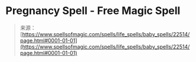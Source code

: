 <!--yml

category: 未分类

date: 2024-06-12 19:06:52

-->

# Pregnancy Spell - Free Magic Spell

> 来源：[https://www.spellsofmagic.com/spells/life_spells/baby_spells/22514/page.html#0001-01-01](https://www.spellsofmagic.com/spells/life_spells/baby_spells/22514/page.html#0001-01-01)
